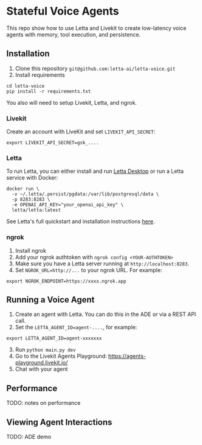 # Stateful Voice Agents  
This repo show how to use Letta and Livekit to create low-latency voice agents with memory, tool execution, and persistence. 

## Installation
1. Clone this repository `git@github.com:letta-ai/letta-voice.git`
2. Install requirements 
```
cd letta-voice 
pip install -r requirements.txt
```
You also will need to setup Livekit, Letta, and ngrok. 

### Livekit
Create an account with LiveKit and set `LIVEKIT_API_SECRET`: 
```
export LIVEKIT_API_SECRET=gsk_....
```

### Letta 
To run Letta, you can either install and run [Letta Desktop](https://docs.letta.com/install) or run a Letta service with Docker: 
```
docker run \
  -v ~/.letta/.persist/pgdata:/var/lib/postgresql/data \
  -p 8283:8283 \
  -e OPENAI_API_KEY="your_openai_api_key" \
  letta/letta:latest
```
See Letta's full quickstart and installation instructions [here](https://docs.letta.com/quickstart). 


### ngrok 
1. Install ngrok
2. Add your ngrok authtoken with `ngrok config <YOUR-AUTHTOKEN>`
3. Make sure you have a Letta server running at `http://localhost:8283`.
4. Set `NGROK_URL=http://...`  to your ngrok URL. For example:
```
export NGROK_ENDPOINT=https://xxxx.ngrok.app
```


## Running a Voice Agent  
1. Create an agent with Letta. You can do this in the ADE or via a REST API call. 
2. Set the `LETTA_AGENT_ID=agent-....`, for example: 
```
export LETTA_AGENT_ID=agent-xxxxxxx
```
3. Run `python main.py dev`
4. Go to the Livekit Agents Playground: https://agents-playground.livekit.io/
5. Chat with your agent

## Performance 
TODO: notes on performance

## Viewing Agent Interactions 
TODO: ADE demo 
